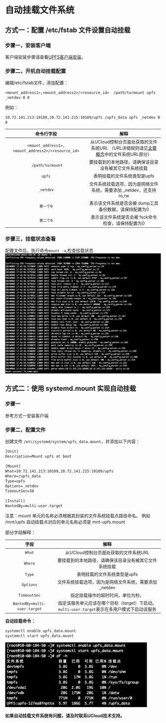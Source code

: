 # 自动挂载文件系统
## 方式一：配置 /etc/fstab 文件设置自动挂载

### 步骤一，安装客户端

客户端安装步骤请查看[UPFS客户端安装](/upfs/upfs_guide/client_install.md)。


### 步骤二，开机自动挂载配置

编辑/etc/fstab文件，添加配置：

```
<mount_address1>,<mount_address2>/<resource_id>  /path/to/mount upfs _netdev 0 0
```

例如：

```
10.72.141.213:10109,10.72.141.215:10109/upfs /upfs_data upfs _netdev 0 0
```

|                   命令行字段                          |                             解释                             |
| :-------------------------------------------------: | :----------------------------------------------------------: |
|```<mount_address1>,<mount_address2>/<resource_id>```| 从UCloud控制台页面处获取的文件系统URL （URL详细规则请见[主要概念](/upfs/upfs_manual_instruction/concept)中的文件系统URL部分） |
|              ``` /path/to/mount```                  |                要挂载到的本地路径，请确保该目录没有被其它文件系统挂载                |
|                  ```upfs```                         |     表明挂载的文件系统类型是upfs       |          
|                 ```_netdev```                       | 文件系统挂载选项，因为是网络文件系统，需要添加 _netdev，还支持 ro,rw |
|                 ```第一个0```                        |    表示该文件系统是否会被 dump工具备份数据，请保持配置为0    |
|                 ```第二个0```                        |      表示该文件系统是否会被 fsck命令检查，请保持配置为0      |

### 步骤三，挂载状态查看

配置文件后，执行命令`mount -a`,检查挂载状态
![](/images/upfs_guide/auto_mount1.png)

## 方式二：使用 systemd.mount 实现自动挂载

### 步骤一

参考方式一安装客户端

### 步骤二，配置文件

创建文件 `/etc/systemd/system/upfs_data.mount`，并添加以下内容：

```
[Unit]
Description=Mount upfs at boot

[Mount]
What=10.72.141.213:10109,10.72.141.215:10109/upfs
Where=/upfs_data
Type=upfs
Options=_netdev
TimeoutSec=30

[Install]
WantedBy=multi-user.target
```
注意：mount 单元的名称必须根据其封装的文件系统挂载点路径命名。 例如 /mnt/upfs 自动挂载点对应的单元名称必须是 mnt-upfs.mount

部分字段解释：



|            字段            |                             解释                             |
| :------------------------: | :----------------------------------------------------------: |
|     ``` What ```           |            从UCloud控制台页面处获取的文件系统URL             |
|     ```Where```            |    要挂载到的本地路径，请确保该目录没有被其它文件系统挂载    |
|      ```Type```            |                 表明挂载的文件系统类型是upfs                 |
|    ```Options```           |    文件系统挂载选项，因为是网络文件系统，需要添加 _netdev    |
|   ```TimeoutSec```         |              指定挂载操作的超时时间，单位为秒。              |
|```WantedBy=multi-user.target```| 指定该服务单元应该在哪个目标（target）下启动。`multi-user.target`表示在多用户模式下启动该服务 |

**自动挂载命令：**

```
systemctl enable upfs_data.mount
systemctl start upfs_data.mount
```
![](/images/upfs_guide/auto_mount2.png)

**如果自动挂载文件系统有问题，请及时联系UCloud技术支持。**
